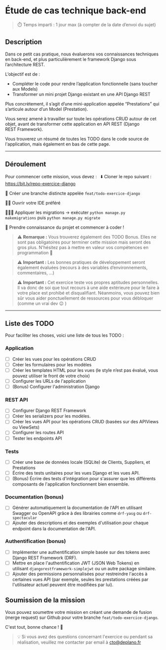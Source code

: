 # Étude de cas technique back-end

>⏱️ Temps imparti : 1 jour max (à compter de la date d’envoi du sujet)

## Description

Dans ce petit cas pratique, nous évaluerons vos connaissances techniques en back-end, et plus particulièrement le framework Django sous l’architecture REST.

L’objectif est de : 

- Compléter le code pour rendre l’application fonctionnelle (sans toucher aux Models)
- Transformer un mini projet Django existant en une API Django REST

Plus concrètement, il s’agit d’une mini-application appelée “Prestations” qui s’articule autour d’un Model (Prestation). 

Vous serez amené à travailler sur toute les opérations CRUD autour de cet objet, avant de transformer cette application en API REST (Django REST Framework).

Vous trouverez un résumé de toutes les TODO dans le code source de l'application, mais également en bas de cette page.

---

## Déroulement

Pour commencer cette mission, vous devez :
      ⬇️ Cloner le repo suivant : https://bit.ly/repo-exercice-django

🌲 Créer une branche distincte appelée `feat/todo-exercice-django`

👨‍💻 Ouvrir votre IDE préféré

🏃🏻‍♂️ Appliquer les migrations 
→ exécuter `python manage.py makemigrations` puis `python manage.py migrate`

🔎 Prendre connaissance du projet et commencer à coder !


> ⚠️ **Remarque :** Vous trouverez également des TODO Bonus. Elles ne sont pas obligatoires pour terminer cette mission mais seront des gros plus. N'hésitez pas à mettre en valeur vos compétences en programmation 💪

> ⚠️ **Important :** Les bonnes pratiques de développement seront également évaluées (recours à des variables d’environnements, commentaires, …)

> ⚠️ **Important :** Cet exercice teste vos propres aptitudes personnelles. Il va donc de soi que tout recours à une aide extérieure pour le faire à votre place est prohibé et disqualifiant. Néanmoins, vous pouvez bien sûr vous aider ponctuellement de ressources pour vous débloquer (comme un vrai dev 😉 )

---

## Liste des TODO

Pour faciliter les choses, voici une liste de tous les TODO :

### Application

- [ ]  Créer les vues pour les opérations CRUD
- [ ]  Créer les formulaires pour les modèles
- [ ]  Créer les templates HTML pour les vues (le style n’est pas évalué, vous pouvez utiliser le front de votre choix)
- [ ]  Configurer les URLs de l'application
- [ ]  (Bonus) Configurer l'administration Django

### REST API

- [ ]  Configurer Django REST Framework
- [ ]  Créer les serializers pour les modèles.
- [ ]  Créer les vues API pour les opérations CRUD (basées sur des APIViews ou ViewSets)
- [ ]  Configurer les routes API
- [ ]  Tester les endpoints API

### Tests

- [ ]  Créer une base de données locale (SQLite) de Clients, Suppliers, et Prestations
- [ ]  Écrire des tests unitaires pour les vues Django et les vues API.
- [ ]  (Bonus) Écrire des tests d'intégration pour s'assurer que les différents composants de l'application fonctionnent bien ensemble.

### Documentation (bonus)

- [ ]  Générer automatiquement la documentation de l'API en utilisant Swagger ou OpenAPI grâce à des librairies comme `drf-yasg` ou `drf-spectacular`
- [ ]  Ajouter des descriptions et des exemples d'utilisation pour chaque endpoint dans la documentation de l'API.

### Authentification (bonus)

- [ ]  Implémenter une authentification simple basée sur des tokens avec Django REST Framework (DRF).
- [ ]  Mettre en place l'authentification JWT (JSON Web Tokens) en utilisant `djangorestframework-simplejwt` ou un autre package similaire.
- [ ]  Ajouter des permissions personnalisées pour restreindre l'accès à certaines vues API (par exemple, seules les prestations créées par l'utilisateur actuel peuvent être modifiées par lui).

## Soumission de la mission

Vous pouvez soumettre votre mission en créant une demande de fusion (merge request) sur Github pour votre branche `feat/todo-exercice-django`.

C'est tout, bonne chance ! 🚀

> 💡 Si vous avez des questions concernant l'exercice ou pendant sa réalisation, veuillez me contacter par email à [cto@deplano.fr](mailto:cto@deplano.fr)
